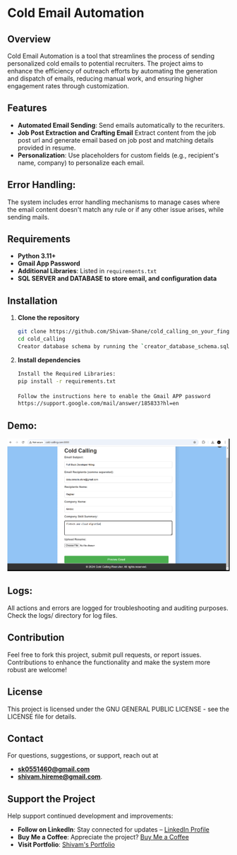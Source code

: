 # Cold Email Automation

## Overview
Cold Email Automation is a tool that streamlines the process of sending personalized cold emails to potential recruiters. The project aims to enhance the efficiency of outreach efforts by automating the generation and dispatch of emails, reducing manual work, and ensuring higher engagement rates through customization.

## Features
- **Automated Email Sending**: Send emails automatically to the recuriters.
- **Job Post Extraction and Crafting Email** Extract content from the job post url and generate email based on job post and matching details provided in resume. 
- **Personalization**: Use placeholders for custom fields (e.g., recipient's name, company) to personalize each email.

## Error Handling:

The system includes error handling mechanisms to manage cases where the email content doesn't match any rule or if any other issue arises, while sending mails.

## Requirements
- **Python 3.11+**
- **Gmail App Password**
- **Additional Libraries**: Listed in `requirements.txt`
- **SQL SERVER and DATABASE to store email, and configuration data**

## Installation

1. **Clone the repository**
    ```bash
    git clone https://github.com/Shivam-Shane/cold_calling_on_your_fingertips.git
    cd cold_calling
    Creator database schema by running the `creator_database_schema.sql` script in your SQL Server.
    ```

2. **Install dependencies**
    ```bash
    Install the Required Libraries:
    pip install -r requirements.txt

    Follow the instructions here to enable the Gmail APP password
    https://support.google.com/mail/answer/185833?hl=en
    ```
## Demo:

![Demo Gif](demo/cold_calling.gif)

## Logs:

All actions and errors are logged for troubleshooting and auditing purposes. Check the logs/ directory for log files.

## Contribution
Feel free to fork this project, submit pull requests, or report issues. Contributions to enhance the functionality and make the system more robust are welcome!

## License
This project is licensed under the GNU GENERAL PUBLIC LICENSE - see the LICENSE file for details.

## Contact

For questions, suggestions, or support, reach out at 
- **sk0551460@gmail.com** 
- **shivam.hireme@gmail.com**.

## Support the Project

Help support continued development and improvements:

- **Follow on LinkedIn**: Stay connected for updates – [LinkedIn Profile](https://www.linkedin.com/in/shivam-hireme/)
- **Buy Me a Coffee**: Appreciate the project? [Buy Me a Coffee](https://buymeacoffee.com/shivamshane)
- **Visit Portfolio**: [Shivam's Portfolio](https://shivam-portfoliio.vercel.app/)
